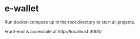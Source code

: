 # e-wallet

Run docker-compose up in the root directory to start all projects. 

Front-end is accessible at http://localhost:3000/